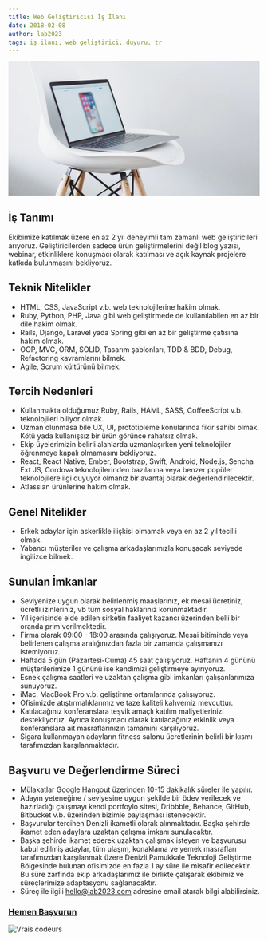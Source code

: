 ```yaml
---
title: Web Geliştiricisi İş İlanı
date: 2018-02-08
author: lab2023
tags: iş ilanı, web geliştirici, duyuru, tr
---
```


![web-developer-job-application-cover](../assets/images/articles/2018-02-08-web-gelistiricisi-is-ilani/web-developer-job-application-cover.jpg)

## İş Tanımı
Ekibimize katılmak üzere en az 2 yıl deneyimli tam zamanlı web geliştiricileri arıyoruz. Geliştiricilerden sadece ürün geliştirmelerini değil blog yazısı, webinar, etkinliklere konuşmacı olarak katılması ve açık kaynak projelere katkıda bulunmasını bekliyoruz.

## Teknik Nitelikler
* HTML, CSS, JavaScript v.b. web teknolojilerine hakim olmak.
* Ruby, Python, PHP, Java gibi web geliştirmede de kullanılabilen en az bir dile hakim olmak. 
* Rails, Django, Laravel yada Spring gibi en az bir geliştirme çatısına hakim olmak.
* OOP, MVC, ORM, SOLID, Tasarım şablonları, TDD & BDD, Debug, Refactoring kavramlarını bilmek.
* Agile, Scrum kültürünü bilmek.

## Tercih Nedenleri
* Kullanmakta olduğumuz Ruby, Rails, HAML, SASS, CoffeeScript v.b. teknolojileri biliyor olmak. 
* Uzman olunmasa bile UX, UI, prototipleme konularında fikir sahibi olmak. Kötü yada kullanışsız bir ürün görünce rahatsız olmak. 
* Ekip üyelerimizin belirli alanlarda uzmanlaşırken yeni teknolojiler öğrenmeye kapalı olmamasını bekliyoruz.
* React, React Native, Ember, Bootstrap, Swift, Android, Node.js, Sencha Ext JS, Cordova teknolojilerinden bazılarına veya benzer popüler teknolojilere ilgi duyuyor olmanız bir avantaj olarak değerlendirilecektir.
* Atlassian ürünlerine hakim olmak.

## Genel Nitelikler
* Erkek adaylar için askerlikle ilişkisi olmamak veya en az 2 yıl tecilli olmak.
* Yabancı müşteriler ve çalışma arkadaşlarımızla konuşacak seviyede ingilizce bilmek.

## Sunulan İmkanlar
* Seviyenize uygun olarak belirlenmiş maaşlarınız, ek mesai ücretiniz, ücretli izinleriniz, vb tüm sosyal haklarınız korunmaktadır.
* Yıl içerisinde elde edilen şirketin faaliyet kazancı üzerinden belli bir oranda prim verilmektedir.
* Firma olarak 09:00 - 18:00 arasında çalışıyoruz. Mesai bitiminde veya belirlenen çalışma aralığınızdan fazla bir zamanda çalışmanızı istemiyoruz.
* Haftada 5 gün (Pazartesi-Cuma) 45 saat çalışıyoruz. Haftanın 4 gününü müşterilerimize 1 gününü ise kendimizi geliştirmeye ayırıyoruz.
* Esnek çalışma saatleri ve uzaktan çalışma gibi imkanları çalışanlarımıza sunuyoruz.
* iMac, MacBook Pro v.b. geliştirme ortamlarında çalışıyoruz.
* Ofisimizde atıştırmalıklarımız ve taze kaliteli kahvemiz mevcuttur.
* Katılacağınız konferanslara teşvik amaçlı katılım maliyetlerinizi destekliyoruz. Ayrıca konuşmacı olarak katılacağınız etkinlik veya konferanslara ait masraflarınızın tamamını karşılıyoruz.
* Sigara kullanmayan adayların fitness salonu ücretlerinin belirli bir kısmı tarafımızdan karşılanmaktadır.

## Başvuru ve Değerlendirme Süreci
* Mülakatlar Google Hangout üzerinden 10-15 dakikalık süreler ile yapılır.
* Adayın yeteneğine / seviyesine uygun şekilde bir ödev verilecek ve hazırladığı çalışmayı kendi portfoylo sitesi, Dribbble, Behance, GitHub,  Bitbucket v.b. üzerinden bizimle paylaşması istenecektir.
* Başvurular tercihen Denizli ikametli olarak alınmaktadır. Başka şehirde ikamet eden adaylara uzaktan çalışma imkanı sunulacaktır.
* Başka şehirde ikamet ederek uzaktan çalışmak isteyen ve başvurusu kabul edilmiş adaylar, tüm ulaşım, konaklama ve yemek masrafları tarafımızdan karşılanmak üzere Denizli Pamukkale Teknoloji Geliştirme Bölgesinde bulunan ofisimizde en fazla 1 ay süre ile misafir edilecektir. Bu süre zarfında ekip arkadaşlarımız ile birlikte çalışarak ekibimiz ve süreçlerimize adaptasyonu sağlanacaktır.
* Süreç ile ilgili hello@lab2023.com adresine email atarak bilgi alabilirsiniz.

### **[Hemen Başvurun](https://docs.google.com/forms/d/1rPSUMywvmfAh2h41fyBN0nFpvLb2uh42QEsTcF23MBA/viewform)**

![Vrais codeurs](articles/2014-06-20-Vrais-codeurs-650-finalenglish.jpg)
